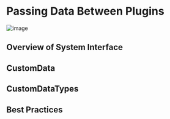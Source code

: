 # Passing Data Between Plugins

![image](https://user-images.githubusercontent.com/39499264/150547939-97c6a79e-06f6-4190-9b87-827f30fb3b93.png)

## Overview of System Interface

## CustomData

## CustomDataTypes

## Best Practices
